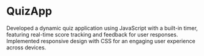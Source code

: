 # QuizApp
Developed a dynamic quiz application using JavaScript with a built-in timer, featuring real-time score tracking and feedback for user responses. Implemented responsive design with CSS for an engaging user experience across devices.
